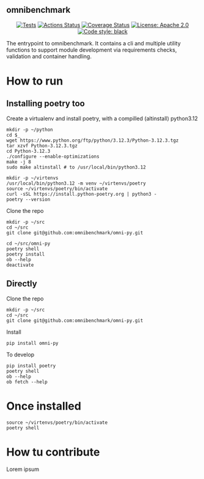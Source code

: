 ## omnibenchmark

<p align="center">
<a href="ttps://github.com/omnibenchmark/omni-py"><img alt="Tests" src="./reports/tests.svg"></a>
<a href="https://github.com/omnibenchmark/omni-py/actions"><img alt="Actions Status" src="https://github.com/omnibenchmark/omni-py/workflows/Tests/badge.svg"></a>
<a href="ttps://github.com/omnibenchmark/omni-py"><img alt="Coverage Status" src="./reports/coverage.svg"></a>
<a href="https://github.com/omnibenchmark/omni-py/blob/main/LICENSE"><img alt="License: Apache 2.0" src="https://img.shields.io/badge/License-Apache_2.0-blue.svg"></a>
<a href="https://github.com/psf/black"><img alt="Code style: black" src="https://img.shields.io/badge/code%20style-black-000000.svg"></a>
</p>


The entrypoint to omnibenchmark. It contains a cli and multiple utility functions to support module development via requirements checks, validation and container handling. 

# How to run

## Installing poetry too

Create a virtualenv and install poetry, with a compilled (altinstall) python3.12

```
mkdir -p ~/python
cd $_
wget https://www.python.org/ftp/python/3.12.3/Python-3.12.3.tgz
tar xzvf Python-3.12.3.tgz
cd Python-3.12.3
./configure --enable-optimizations
make -j 8
sudo make altinstall # to /usr/local/bin/python3.12

```

```
mkdir -p ~/virtenvs
/usr/local/bin/python3.12 -m venv ~/virtenvs/poetry
source ~/virtenvs/poetry/bin/activate
curl -sSL https://install.python-poetry.org | python3 -
poetry --version
```

Clone the repo

```
mkdir -p ~/src
cd ~/src
git clone git@github.com:omnibenchmark/omni-py.git
```

```
cd ~/src/omni-py
poetry shell
poetry install
ob --help
deactivate
```

## Directly

Clone the repo

```
mkdir -p ~/src
cd ~/src
git clone git@github.com:omnibenchmark/omni-py.git
```

Install

```
pip install omni-py
```

To develop

```
pip install poetry
poetry shell
ob --help
ob fetch --help
```

# Once installed

```
source ~/virtenvs/poetry/bin/activate 
poetry shell
```

# How tu contribute

Lorem ipsum
